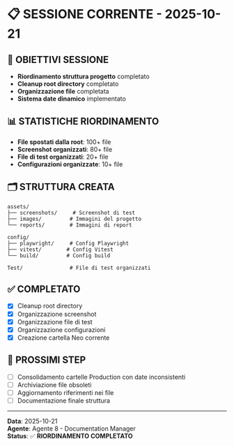 # 📋 SESSIONE CORRENTE - 2025-10-21

## 🎯 OBIETTIVI SESSIONE
- **Riordinamento struttura progetto** completato
- **Cleanup root directory** completato
- **Organizzazione file** completata
- **Sistema date dinamico** implementato

## 📊 STATISTICHE RIORDINAMENTO
- **File spostati dalla root**: 100+ file
- **Screenshot organizzati**: 80+ file
- **File di test organizzati**: 20+ file
- **Configurazioni organizzate**: 10+ file

## 🗂️ STRUTTURA CREATA
```
assets/
├── screenshots/     # Screenshot di test
├── images/         # Immagini del progetto
└── reports/        # Immagini di report

config/
├── playwright/     # Config Playwright
├── vitest/        # Config Vitest
└── build/         # Config build

Test/               # File di test organizzati
```

## ✅ COMPLETATO
- [x] Cleanup root directory
- [x] Organizzazione screenshot
- [x] Organizzazione file di test
- [x] Organizzazione configurazioni
- [x] Creazione cartella Neo corrente

## 🎯 PROSSIMI STEP
- [ ] Consolidamento cartelle Production con date inconsistenti
- [ ] Archiviazione file obsoleti
- [ ] Aggiornamento riferimenti nei file
- [ ] Documentazione finale struttura

---
**Data**: 2025-10-21  
**Agente**: Agente 8 - Documentation Manager  
**Status**: ✅ **RIORDINAMENTO COMPLETATO**
